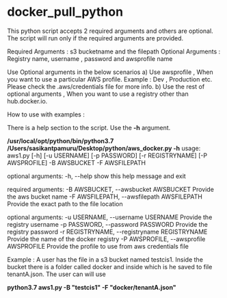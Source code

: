 # docker_pull_python

This python script accepts 2 required arguments and others are optional. The script will run only if the required arguments are provided. 

Required Arguments : s3 bucketname and the filepath
Optional Arguments : Registry name, username , password and awsprofile name

Use Optional arguments in the below scenarios 
a) Use awsprofile , When you want to use a particular AWS profile. Example : Dev , Production etc. Please check the .aws/credentials file for more info.
b) Use the rest of optional arguments , When you want to use a registry other than hub.docker.io. 


How to use with examples : 

There is a help section to the script. Use the **-h** argument. 

**/usr/local/opt/python/bin/python3.7 /Users/sasikantpamuru/Desktop/python/aws_docker.py **-h****
usage: aws1.py [-h] [-u USERNAME] [-p PASSWORD] [-r REGISTRYNAME]
               [-P AWSPROFILE] -B AWSBUCKET -F AWSFILEPATH

optional arguments:
  -h, --help            show this help message and exit

required arguments:
  -B AWSBUCKET, --awsbucket AWSBUCKET
                        Provide the aws bucket name
  -F AWSFILEPATH, --awsfilepath AWSFILEPATH
                        Provide the exact path to the file location

optional arguments:
  -u USERNAME, --username USERNAME
                        Provide the registry username
  -p PASSWORD, --password PASSWORD
                        Provide the registry password
  -r REGISTRYNAME, --registryname REGISTRYNAME
                        Provide the name of the docker registry
  -P AWSPROFILE, --awsprofile AWSPROFILE
                        Provide the profile to use from aws credentials file


Example : 
A user has the file in a s3 bucket named testcis1. Inside the bucket there is a folder called docker and inside which is he saved to file tenantA.json. The user can will use

**python3.7 aws1.py -B "testcis1" -F "docker/tenantA.json"**


